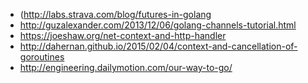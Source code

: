 - (http://labs.strava.com/blog/futures-in-golang
- http://guzalexander.com/2013/12/06/golang-channels-tutorial.html
- https://joeshaw.org/net-context-and-http-handler
- http://dahernan.github.io/2015/02/04/context-and-cancellation-of-goroutines
- http://engineering.dailymotion.com/our-way-to-go/
